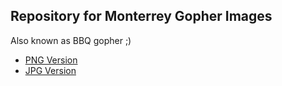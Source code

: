 ## Repository for Monterrey Gopher Images

Also known as BBQ gopher ;)

- [PNG Version](https://github.com/gophers-mty/gopher-images/blob/master/gopher-mty.png)
- [JPG Version](https://github.com/gophers-mty/gopher-images/blob/master/gopher-mty.jpg)
